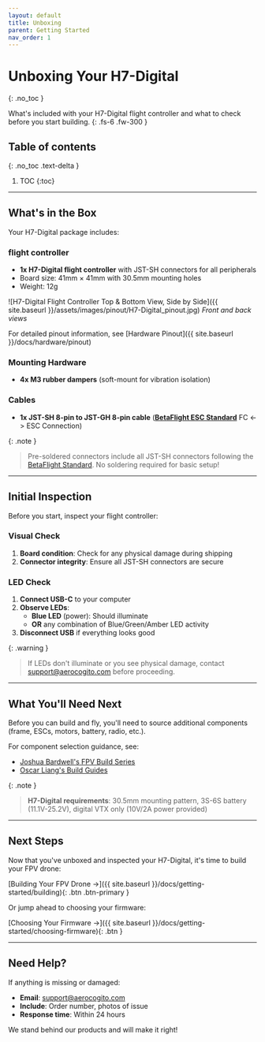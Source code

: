 ```yaml
---
layout: default
title: Unboxing
parent: Getting Started
nav_order: 1
---
```


# Unboxing Your H7-Digital
{: .no_toc }

What's included with your H7-Digital flight controller and what to check before you start building.
{: .fs-6 .fw-300 }

## Table of contents
{: .no_toc .text-delta }

1. TOC
{:toc}

---

## What's in the Box

Your H7-Digital package includes:

### flight controller
- **1x H7-Digital flight controller** with JST-SH connectors for all peripherals
- Board size: 41mm × 41mm with 30.5mm mounting holes
- Weight: 12g

![H7-Digital Flight Controller Top & Bottom View, Side by Side]({{ site.baseurl }}/assets/images/pinout/H7-Digital_pinout.jpg)
*Front and back views*

For detailed pinout information, see [Hardware Pinout]({{ site.baseurl }}/docs/hardware/pinout)

### Mounting Hardware
- **4x M3 rubber dampers** (soft-mount for vibration isolation)

### Cables
- **1x JST-SH 8-pin to JST-GH 8-pin cable** ([**BetaFlight ESC Standard**](https://www.betaflight.com/docs/development/manufacturer/connector-standard#standard-esc-pin-configuration) FC <-> ESC Connection)

{: .note }
> Pre-soldered connectors include all JST-SH connectors following the [BetaFlight Standard](https://www.betaflight.com/docs/development/manufacturer/connector-standard). No soldering required for basic setup!

---

## Initial Inspection

Before you start, inspect your flight controller:

### Visual Check

1. **Board condition**: Check for any physical damage during shipping
2. **Connector integrity**: Ensure all JST-SH connectors are secure

### LED Check

1. **Connect USB-C** to your computer
2. **Observe LEDs**:
   - **Blue LED** (power): Should illuminate 
   - **OR** any combination of Blue/Green/Amber LED activity
3. **Disconnect USB** if everything looks good

{: .warning }
> If LEDs don't illuminate or you see physical damage, contact support@aerocogito.com before proceeding.

---

## What You'll Need Next

Before you can build and fly, you'll need to source additional components (frame, ESCs, motors, battery, radio, etc.).

For component selection guidance, see:
- [Joshua Bardwell's FPV Build Series](https://www.youtube.com/playlist?list=PLwoDb7WF6c8l24IM83wIS94XzhuMVC2gx)
- [Oscar Liang's Build Guides](https://oscarliang.com/)

{: .note }
> **H7-Digital requirements**: 30.5mm mounting pattern, 3S-6S battery (11.1V-25.2V), digital VTX only (10V/2A power provided)

---

## Next Steps

Now that you've unboxed and inspected your H7-Digital, it's time to build your FPV drone:

[Building Your FPV Drone →]({{ site.baseurl }}/docs/getting-started/building){: .btn .btn-primary }

Or jump ahead to choosing your firmware:

[Choosing Your Firmware →]({{ site.baseurl }}/docs/getting-started/choosing-firmware){: .btn }

---

## Need Help?

If anything is missing or damaged:

- **Email**: [support@aerocogito.com](mailto:support@aerocogito.com)
- **Include**: Order number, photos of issue
- **Response time**: Within 24 hours

We stand behind our products and will make it right!